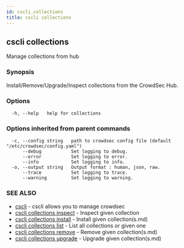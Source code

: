 ```yaml
---
id: cscli_collections
title: cscli collections
---
```

## cscli collections

Manage collections from hub

### Synopsis

Install/Remove/Upgrade/Inspect collections from the CrowdSec Hub.

### Options

```
  -h, --help   help for collections
```

### Options inherited from parent commands

```
  -c, --config string   path to crowdsec config file (default "/etc/crowdsec/config.yaml")
      --debug           Set logging to debug.
      --error           Set logging to error.
      --info            Set logging to info.
  -o, --output string   Output format : human, json, raw.
      --trace           Set logging to trace.
      --warning         Set logging to warning.
```

### SEE ALSO

* [cscli](/cscli/cscli.md)	 - cscli allows you to manage crowdsec
* [cscli collections inspect](/cscli/cscli_collections_inspect.md)	 - Inspect given collection
* [cscli collections install](/cscli/cscli_collections_install)	 - Install given collection(s.md)
* [cscli collections list](/cscli/cscli_collections_list.md)	 - List all collections or given one
* [cscli collections remove](/cscli/cscli_collections_remove)	 - Remove given collection(s.md)
* [cscli collections upgrade](/cscli/cscli_collections_upgrade)	 - Upgrade given collection(s.md)

